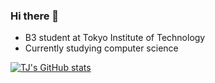 ### Hi there 👋

- B3 student at Tokyo Institute of Technology
- Currently studying computer science

[![TJ's GitHub stats](https://github-readme-stats.vercel.app/api?username=tjy-dev)](https://github.com/anuraghazra/github-readme-stats)

<!--
**tjy-dev/tjy-dev** is a ✨ _special_ ✨ repository because its `README.md` (this file) appears on your GitHub profile.

Here are some ideas to get you started:

- 🔭 I’m currently working on ...
- 🌱 I’m currently learning ...
- 👯 I’m looking to collaborate on ...
- 🤔 I’m looking for help with ...
- 💬 Ask me about ...
- 📫 How to reach me: ...
- 😄 Pronouns: ...
- ⚡ Fun fact: ...
-->
